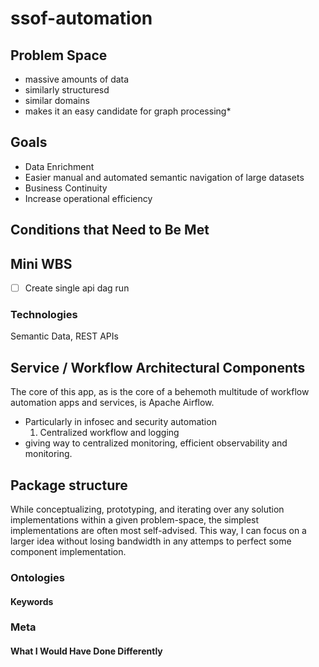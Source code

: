 # ssof-automation

## Problem Space
  
- massive amounts of data
- similarly structuresd
- similar domains
- makes it an easy candidate for graph processing*

## Goals

- Data Enrichment
- Easier manual and automated semantic navigation of large datasets
- Business Continuity
- Increase operational efficiency

## Conditions that Need to Be Met

## Mini WBS

- [ ] Create single api dag run

### Technologies

Semantic Data, REST APIs

## Service / Workflow Architectural Components

The core of this app, as is the core of a behemoth multitude of workflow automation apps and services, is Apache Airflow.

- Particularly in infosec and security automation
  1. Centralized workflow and logging
- giving way to centralized monitoring, efficient observability and monitoring. 

## Package structure

While conceptualizing, prototyping, and iterating over any solution implementations within a given problem-space, the simplest implementations are often most self-advised. This way, I can focus on a larger idea without losing bandwidth in any attemps to perfect some component implementation.

### Ontologies

#### Keywords

### Meta

#### What I Would Have Done Differently
